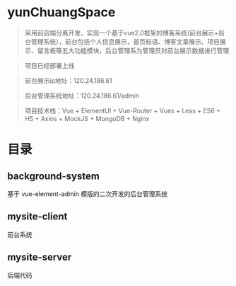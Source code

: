 # yunChuangSpace
> 采用前后端分离开发，实现一个基于vue2.0框架的博客系统(前台展示+后台管理系统），前台包括个人信息展示，首页标语、博客文章展示、项目展示、留言板等五大功能模块，后台管理系为管理员对前台展示数据进行管理

> 项目已经部署上线

> 前台展示ip地址：120.24.186.61

> 后台管理系统地址：120.24.186.61/admin

> 项目技术栈：Vue + ElementUI + Vue-Router + Vuex +  Less + ES6 + H5 + Axios + MockJS + MongoDB + Nginx

# 目录
## background-system 
基于 vue-element-admin 模版的二次开发的后台管理系统
## mysite-client
前台系统
## mysite-server
后端代码
